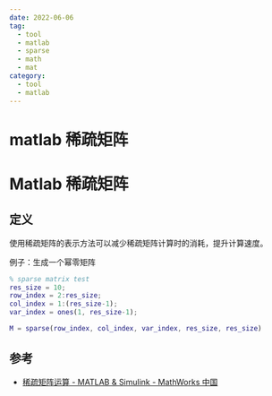 ```yaml
---
date: 2022-06-06
tag:
  - tool
  - matlab
  - sparse
  - math
  - mat
category:
  - tool
  - matlab
---
```


# matlab 稀疏矩阵

# Matlab 稀疏矩阵


## 定义

使用稀疏矩阵的表示方法可以减少稀疏矩阵计算时的消耗，提升计算速度。

例子：生成一个幂零矩阵

```matlab
% sparse matrix test
res_size = 10;
row_index = 2:res_size;
col_index = 1:(res_size-1);
var_index = ones(1, res_size-1);

M = sparse(row_index, col_index, var_index, res_size, res_size)
```


## 参考

- [稀疏矩阵运算 - MATLAB & Simulink - MathWorks 中国](https://ww2.mathworks.cn/help/matlab/math/sparse-matrix-operations.html)
